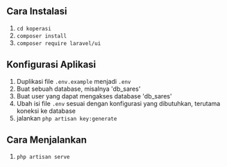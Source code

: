 ## Cara Instalasi

1. `cd koperasi`
2. `composer install`
3. `composer require laravel/ui`

## Konfigurasi Aplikasi

1. Duplikasi file `.env.example` menjadi `.env`
2. Buat sebuah database, misalnya 'db_sares'
3. Buat user yang dapat mengakses database 'db_sares'
4. Ubah isi file `.env` sesuai dengan konfigurasi yang dibutuhkan, terutama koneksi ke database
5. jalankan `php artisan key:generate`

## Cara Menjalankan

1. `php artisan serve`
